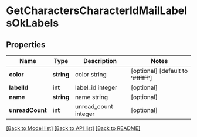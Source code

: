 # GetCharactersCharacterIdMailLabelsOkLabels

## Properties
Name | Type | Description | Notes
------------ | ------------- | ------------- | -------------
**color** | **string** | color string | [optional] [default to '#ffffff']
**labelId** | **int** | label_id integer | [optional] 
**name** | **string** | name string | [optional] 
**unreadCount** | **int** | unread_count integer | [optional] 

[[Back to Model list]](../README.md#documentation-for-models) [[Back to API list]](../README.md#documentation-for-api-endpoints) [[Back to README]](../README.md)


